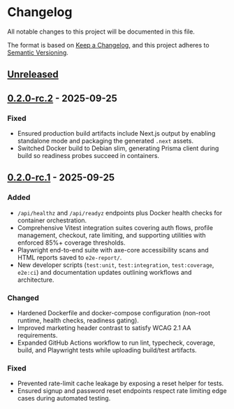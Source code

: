 # Changelog

All notable changes to this project will be documented in this file.

The format is based on [Keep a Changelog](https://keepachangelog.com/en/1.1.0/), and this project adheres to [Semantic Versioning](https://semver.org/spec/v2.0.0.html).

## [Unreleased]

## [0.2.0-rc.2] - 2025-09-25
### Fixed
- Ensured production build artifacts include Next.js output by enabling standalone mode and packaging the generated `.next` assets.
- Switched Docker build to Debian slim, generating Prisma client during build so readiness probes succeed in containers.

## [0.2.0-rc.1] - 2025-09-25
### Added
- `/api/healthz` and `/api/readyz` endpoints plus Docker health checks for container orchestration.
- Comprehensive Vitest integration suites covering auth flows, profile management, checkout, rate limiting, and supporting utilities with enforced 85%+ coverage thresholds.
- Playwright end-to-end suite with axe-core accessibility scans and HTML reports saved to `e2e-report/`.
- New developer scripts (`test:unit`, `test:integration`, `test:coverage`, `e2e:ci`) and documentation updates outlining workflows and architecture.

### Changed
- Hardened Dockerfile and docker-compose configuration (non-root runtime, health checks, readiness gating).
- Improved marketing header contrast to satisfy WCAG 2.1 AA requirements.
- Expanded GitHub Actions workflow to run lint, typecheck, coverage, build, and Playwright tests while uploading build/test artifacts.

### Fixed
- Prevented rate-limit cache leakage by exposing a reset helper for tests.
- Ensured signup and password reset endpoints respect rate limiting edge cases during automated testing.

[Unreleased]: https://github.com/techguardlk/compare/v0.2.0-rc.2...HEAD
[0.2.0-rc.1]: https://github.com/techguardlk/compare/v0.2.0-rc.1...v0.2.0-rc.2
[0.2.0-rc.2]: https://github.com/techguardlk/releases/tag/v0.2.0-rc.2
